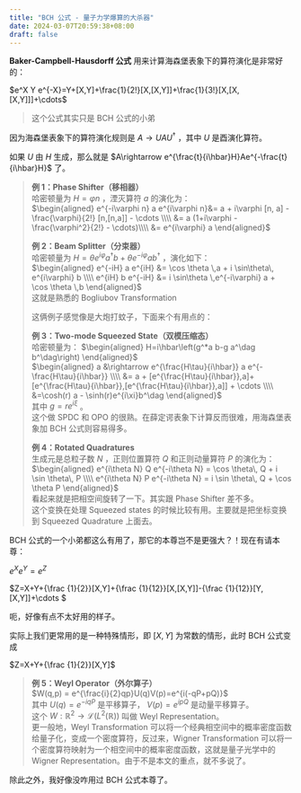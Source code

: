 ```yaml
---
title: "BCH 公式 - 量子力学爆算的大杀器"
date: 2024-03-07T20:59:38+08:00
draft: false
---
```


**Baker-Campbell-Hausdorff 公式** 用来计算海森堡表象下的算符演化是非常好的：

$e^X Y e^{-X}=Y+[X,Y]+\frac{1}{2!}[X,[X,Y]]+\frac{1}{3!}[X,[X,[X,Y]]]+\cdots$ 


> 这个公式其实只是 BCH 公式的小弟

因为海森堡表象下的算符演化规则是 $A\rightarrow UAU^{\dag}$ ，其中 $U$ 是酉演化算符。

如果 $U$ 由 $H$ 生成，那么就是 $A\rightarrow e^{\frac{t}{i\hbar}H}Ae^{-\frac{t}{i\hbar}H}$ 了。


> **例 1：Phase Shifter（移相器）**  
> 哈密顿量为 $H=\varphi n$ ，湮灭算符 $a$ 的演化为：  
>  $\begin{aligned} e^{-i\varphi n} a e^{i\varphi n}&= a + i\varphi [n, a] - \frac{\varphi}{2!} [n,[n,a]] - \cdots \\\\ &= a (1+i\varphi -\frac{\varphi^2}{2!} - \cdots)\\\\ &= e^{i\varphi} a \end{aligned}$   
>   
> **例 2：Beam Splitter（分束器）**  
> 哈密顿量为 $H= \theta e^{i\varphi} a^{\dag}b + \theta e^{-i\varphi} a b^\dag$ ，演化如下：  
>  $\begin{aligned} e^{-iH} a e^{iH} &= \cos \theta \,a + i \sin\theta\, e^{i\varphi} b \\\\ e^{iH} b e^{-iH} &= i \sin\theta \,e^{-i\varphi} a  + \cos \theta \,b \end{aligned}$   
> 这就是熟悉的 Bogliubov Transformation  
>   
> 这俩例子感觉像是大炮打蚊子，下面来个有用点的：  
>   
> **例 3：Two-mode Squeezed State（双模压缩态）**  
> 哈密顿量为： $\begin{aligned} H=i\hbar\left(g^*a b-g a^\dag b^\dag\right) \end{aligned}$   
>  $\begin{aligned} a &\rightarrow e^{\frac{H\tau}{i\hbar}} a e^{-\frac{H\tau}{i\hbar}} \\\\ &= a + [e^{\frac{H\tau}{i\hbar}},a]+[e^{\frac{H\tau}{i\hbar}},[e^{\frac{H\tau}{i\hbar}},a]] + \cdots \\\\ &=\cosh(r) a - \sinh(r)e^{i\xi}b^\dag \end{aligned}$   
> 其中 $g = re^{i\xi}$ 。  
> 这个做 SPDC 和 OPO 的很熟。在薛定谔表象下计算反而很难，用海森堡表象加 BCH 公式则容易得多。
>   
> **例 4：Rotated Quadratures**  
> 生成元是总粒子数 $N$ ，正则位置算符 $Q$ 和正则动量算符 $P$ 的演化为：  
>  $\begin{aligned} e^{i\theta N} Q e^{-i\theta N} = \cos \theta\, Q + i \sin \theta\, P \\\\ e^{i\theta N} P e^{-i\theta N} = i \sin \theta\, Q + \cos \theta P \end{aligned}$   
> 看起来就是把相空间旋转了一下。其实跟 Phase Shifter 差不多。  
> 这个变换在处理 Squeezed states 的时候比较有用。主要就是把坐标变换到 Squeezed Quadrature 上面去。

BCH 公式的一个小弟都这么有用了，那它的本尊岂不是更强大？！现在有请本尊：

$e^{X}e^{Y}=e^Z$ 

$Z=X+Y+{\frac {1}{2}}[X,Y]+{\frac {1}{12}}[X,[X,Y]]-{\frac {1}{12}}[Y,[X,Y]]+\cdots $ 

呃，好像有点不太好用的样子。

实际上我们更常用的是一种特殊情形，即 $[X,Y]$ 为常数的情形，此时 BCH 公式变成

$Z=X+Y+{\frac {1}{2}}[X,Y]$ 


> **例 5：Weyl Operator（外尔算子）**  
>  $W(q,p) = e^{\frac{i}{2}qp}U(q)V(p)=e^{i(-qP+pQ)}$   
> 其中 $U(q)=e^{-iqP}$ 是平移算子， $V(p)=e^{ipQ}$ 是动量平移算子。  
> 这个 $W:\mathbb{R}^2\rightarrow \mathcal{L}(L^2(\mathbb{R}))$ 叫做 Weyl Representation。  
> 更一般地，Weyl Transformation 可以将一个经典相空间中的概率密度函数给量子化，变成一个密度算符，反过来，Wigner Transformation 可以将一个密度算符映射为一个相空间中的概率密度函数，这就是量子光学中的 Wigner Representation。由于不是本文的重点，就不多说了。

除此之外，我好像没咋用过 BCH 公式本尊了。

